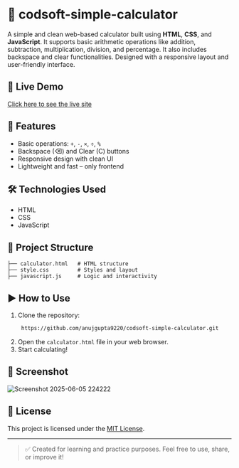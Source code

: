# 🔢 codsoft-simple-calculator

A simple and clean web-based calculator built using **HTML**, **CSS**, and **JavaScript**. It supports basic arithmetic operations like addition, subtraction, multiplication, division, and percentage. It also includes backspace and clear functionalities. Designed with a responsive layout and user-friendly interface.

## 🔗 Live Demo

[Click here to see the live site](https://anuj-basic-calc-app.netlify.app/)


## 🚀 Features

- Basic operations: `+`, `-`, `×`, `÷`, `%`
- Backspace (⌫) and Clear (C) buttons
- Responsive design with clean UI
- Lightweight and fast – only frontend

## 🛠 Technologies Used

- HTML
- CSS
- JavaScript

## 📁 Project Structure

```
├── calculator.html   # HTML structure
├── style.css         # Styles and layout
├── javascript.js     # Logic and interactivity
```

## ▶️ How to Use

1. Clone the repository:
   ```bash
    https://github.com/anujgupta9220/codsoft-simple-calculator.git
   ```
2. Open the `calculator.html` file in your web browser.
3. Start calculating!

## 📸 Screenshot

![Screenshot 2025-06-05 224222](https://github.com/user-attachments/assets/1caa0dcc-3a27-4d0e-bacd-b6a708d5affd)


## 📃 License

This project is licensed under the [MIT License](LICENSE).

---

> ✅ Created for learning and practice purposes. Feel free to use, share, or improve it!
